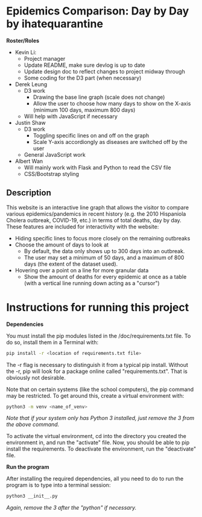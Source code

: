 # Epidemics Comparison: Day by Day by ihatequarantine

**Roster/Roles**
- Kevin Li:
  - Project manager
  - Update README, make sure devlog is up to date
  - Update design doc to reflect changes to project midway through
  - Some coding for the D3 part (when necessary)
- Derek Leung
  - D3 work
    - Drawing the base line graph (scale does not change)
    - Allow the user to choose how many days to show on the X-axis (minimum 100 days, maximum 800 days)
  - Will help with JavaScript if necessary
- Justin Shaw
  - D3 work
    - Toggling specific lines on and off on the graph
    - Scale Y-axis accordiongly as diseases are switched off by the user
  - General JavaScript work
- Albert Wan
  - Will mainly work with Flask and Python to read the CSV file
  - CSS/Bootstrap styling

## Description
This website is an interactive line graph that allows the visitor to compare various epidemics/pandemics in recent history (e.g. the 2010 Hispaniola Cholera outbreak, COVID-19, etc.) in terms of total deaths, day by day. These features are included for interactivity with the website:
* Hiding specific lines to focus more closely on the remaining outbreaks
* Choose the amount of days to look at
  - By default, the data only shows up to 300 days into an outbreak.
  - The user may set a minimum of 50 days, and a maximum of 800 days (the extent of the dataset used).
* Hovering over a point on a line for more granular data
  - Show the amount of deaths for every epidemic at once as a table (with a vertical line running down acting as a "cursor")

# Instructions for running this project

**Dependencies**

You must install the pip modules listed in the /doc/requirements.txt file. To do so, install them in a Terminal with:
```bash
pip install -r <location of requirements.txt file>
```

The -r flag is necessary to distinguish it from a typical pip install. Without the -r, pip will look for a package online called "requirements.txt". That is obviously not desirable.

Note that on certain systems (like the school computers), the pip command may be restricted. To get around this, create a virtual environment with:
```bash
python3 -m venv <name_of_venv>
```
*Note that if your system only has Python 3 installed, just remove the 3 from the above command.*

To activate the virtual environment, cd into the directory you created the environment in, and run the "activate" file. Now, you should be able to pip install the requirements. To deactivate the environment, run the "deactivate" file.  

**Run the program**

After installing the required dependencies, all you need to do to run the program is to type into a terminal session:
```bash
python3 __init__.py
```
*Again, remove the 3 after the "python" if necessary.*
